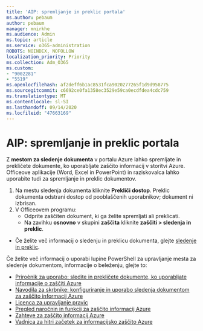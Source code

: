 ```yaml
---
title: 'AIP: spremljanje in preklic portala'
ms.author: pebaum
author: pebaum
manager: mnirkhe
ms.audience: Admin
ms.topic: article
ms.service: o365-administration
ROBOTS: NOINDEX, NOFOLLOW
localization_priority: Priority
ms.collection: Adm_O365
ms.custom:
- "9002281"
- "5519"
ms.openlocfilehash: af2deff6b1ac8531fca9020277265f1d9d958775
ms.sourcegitcommit: c6692ce0fa1358ec3529e59ca0ecdfdea4cdc759
ms.translationtype: MT
ms.contentlocale: sl-SI
ms.lasthandoff: 09/14/2020
ms.locfileid: "47663169"
---
```

# <a name="aip-track-and-revoke-portal"></a>AIP: spremljanje in preklic portala

Z **mestom za sledenje dokumenta** v portalu Azure lahko spremljate in prekličete dokumente, ko uporabljate zaščito informacij v storitvi Azure. Officeove aplikacije (Word, Excel in PowerPoint) in raziskovalca lahko uporabite tudi za spremljanje in preklic dokumentov.

1. Na mestu sledenja dokumenta kliknite **Prekliči dostop**. Preklic dokumenta odstrani dostop od pooblaščenih uporabnikov; dokument ni izbrisan.
2. V Officeovem programu:
    - Odprite zaščiten dokument, ki ga želite spremljati ali preklicati.
    - Na zavihku **osnovno** v skupini **zaščita** kliknite **zaščiti > sledenja in preklic**.

- Če želite več informacij o sledenju in preklicu dokumenta, glejte [sledenje in preklic](https://docs.microsoft.com/azure/information-protection/rms-client/client-track-revoke).

Če želite več informacij o uporabi lupine PowerShell za upravljanje mesta za sledenje dokumentom, informacije o beleženju, glejte to:
- [Priroènik za uporabo: sledite in prekličete dokumente, ko uporabljate informacije o zaščiti Azure](https://docs.microsoft.com/azure/information-protection/rms-client/client-track-revoke)
- [Navodila za skrbnike: konfiguriranje in uporabo sledenja dokumentom za zaščito informacij Azure](https://docs.microsoft.com/azure/information-protection/rms-client/client-admin-guide-document-tracking)
- [Licenca za upravljanje pravic](https://docs.microsoft.com/azure/information-protection/configure-usage-rights#rights-management-use-license)
- [Pregled naročnin in funkcij za zaščito informacij Azure](https://azure.microsoft.com/pricing/details/information-protection)
- [Zahteve za zaščito informacij Azure](https://docs.microsoft.com/azure/information-protection/get-started/requirements)
- [Vadnica za hitri začetek za informacijsko zaščito Azure](https://docs.microsoft.com/azure/information-protection/get-started/infoprotect-quick-start-tutorial)
